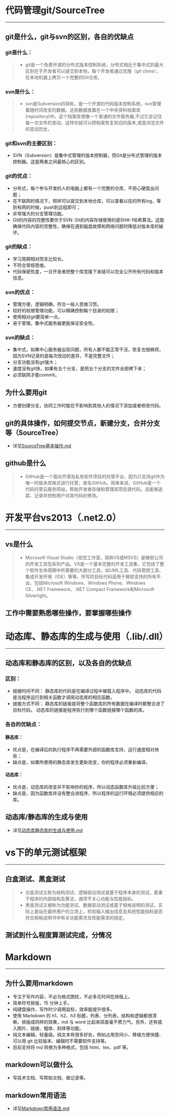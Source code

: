 # 代码管理git/SourceTree
---------------------------
## git是什么，git与svn的区别，各自的优缺点
### git是什么：
> * git是一个免费开源的分布式版本控制系统，分布式相比于集中式的最大区别在于开发者可以提交到本地，每个开发者通过克隆（git clone），在本地机器上拷贝一个完整的Git仓库。
### svn是什么：
> * svn是Subversion的简称，是一个开源的代码版本控制系统，svn管理着随时间改变的数据。这些数据放置在一个中央资料档案库(repository)中。这个档案库很像一个普通的文件服务器,不过它会记住每一次文件的变动。这样你就可以把档案恢复到旧的版本,或是浏览文件的变动历史。
### git和svn的主要区别：
* SVN（Subversion）是集中式管理的版本控制器，而Git是分布式管理的版本控制器。这是两者之间最核心的区别。
### git的优点：
* 分布式，每个参与开发的人的电脑上都有一个完整的仓库，不担心硬盘出问题；
* 在不联网的情况下，照样可以提交到本地仓库，可以查看以往的所有log，等到有网的时候，push到远程即可；
* 非常强大的分支管理功能。
* Git的内容的完整性要优于SVN: Git的内容存储使用的是SHA-1哈希算法。这能确保代码内容的完整性，确保在遇到磁盘故障和网络问题时降低对版本库的破坏。
### git的缺点：
* 学习周期相对而言比较长。
* 不符合常规思维。
* 代码保密性差，一旦开发者把整个库克隆下来就可以完全公开所有代码和版本信息。
### svn的优点：
* 管理方便，逻辑明确，符合一般人思维习惯。
* 较好的权限管理功能，可以精确控制每个目录的权限；
* 使用相对git要简单一点。
* 易于管理，集中式服务器更能保证安全性。
### svn的缺点：
* 集中式，如果中心服务器出现问题，所有人都不能正常干活，恢复也很麻烦，因为SVN记录的是每次改动的差异，不是完整文件；
* 分支功能没有git强大；
* 速度没有git快，如果有五个分支，是把五个分支的文件全部拷下来；
* 必须联网才能commit。
## 为什么要用git
* 方便创建分支，协同工作时能在不影响到其他人的情况下添加或者修改代码。
## git的具体操作，如何提交节点，新建分支，合并分支等（SourceTree）
* 详见[SourceTree基本操作.md](https://github.com/ztywyj/justtest/blob/master/SourceTree%E5%9F%BA%E6%9C%AC%E6%93%8D%E4%BD%9C.md)
## github是什么
> * GitHub是一个面向开源及私有软件项目的托管平台，因为只支持git作为唯一的版本库格式进行托管，故名GitHub。简单来说，GitHub是一个代码托管云服务网站，帮助开发者存储和管理其项目源代码，且能够追踪、记录并控制用户对其代码的修改。
# 开发平台vs2013（.net2.0）
--------------------------------
## vs是什么
> * Microsoft Visual Studio（视觉工作室，简称VS或MSVS）是微软公司的开发工具包系列产品。VS是一个基本完整的开发工具集，它包括了整个软件生命周期中所需要的大部分工具，如UML工具、代码管控工具、集成开发环境（IDE）等等。所写的目标代码适用于微软支持的所有平台，包括Microsoft Windows、Windows Phone、Windows CE、.NET Framework、.NET Compact Framework和Microsoft Silverlight。
## 工作中需要熟悉哪些操作，要掌握哪些操作
# 动态库、静态库的生成与使用（.lib/.dll）
--------------------------------------------------------
## 动态库和静态库的区别，以及各自的优缺点
### 区别：
* 链接时间不同：
静态库的代码是在编译过程中被载入程序中。
动态库的代码是当程序运行到相关函数才调用动态库的相应函数。
* 链接方式不同：
静态库的链接是将整个函数库的所有数据在编译时都整合进了目标代码。
动态库的链接是程序执行到哪个函数链接哪个函数的库。

### 各自的优缺点：
#### 静态库：
* 优点是，在编译后的执行程序不再需要外部的函数库支持，运行速度相对快些；
* 缺点是，如果所使用的静态库发生更新改变，你的程序必须重新编译。
#### 动态库：
* 优点是，动态库的改变并不影响你的程序，所以动态函数库升级比较方便；
* 缺点是，因为函数库并没有整合进程序，所以程序的运行环境必须提供相应的库。

## 动态库/静态库的生成与使用
* 详见[动态库静态库的生成与使用.md]()
# vs下的单元测试框架
-------------------------------------
## 白盒测试、黑盒测试
> * 白盒测试又称为结构测试、逻辑驱动测试或基于程序本身的测试，着重于程序的内部结构及算法，通常不关心功能与性能指标。
> * 黑盒测试又被称为功能测试、数据驱动测试或基于规格说明的测试，实际上是站在最终用户的立场上，检验输入输出信息及系统性能指标是否符合规格说明书中有关功能需求及性能需求的规定。
## 测试到什么程度算测试完成，分情况
# Markdown
--------------------------------------------
## 为什么要用markdown
* 专注于写作内容，不必为格式困扰，不必多花时间在排版上。
* 简单符号排版，15 分钟上手。
* 纯键盘操作，写作时少调用鼠标，效率能提升很多。
* 使用 Markdown 的 h1、h2、h3 标题，列表、分列表，结构和逻辑都很清晰。排版成同样的效果，md 与 word 比起来简直毫不费力气。另外，还有插入图片、链接、粗体、斜体等功能。
* 纯文本编辑，轻量级。纯文本有很多好处，例如占用空间小、移植方便快捷、可以用 git 比较版本、编辑时不需要软件支持等。
* 目前支持将 md 转换为多种格式，包括 html、tex、pdf 等。
## markdown可以做什么
* 写技术文档、写帮助文档、做记录等。
## markdown常用语法
* 详见[Markdown常用语法.md](https://github.com/ztywyj/justtest/blob/master/Markdown%E5%B8%B8%E7%94%A8%E8%AF%AD%E6%B3%95.md)